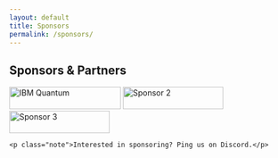 ```yaml
---
layout: default
title: Sponsors
permalink: /sponsors/
---
```


<main class="container">
  <section id="sponsors" class="card">
    <h2>Sponsors & Partners</h2>
    <div class="sponsor-strip" aria-label="Sponsor logos">
      <img src="{{ '/assets/IBM_Quantum_logo.png'| relative_url }}" alt="IBM Quantum" class="sponsor-logo" loading="lazy" width="200" height="40">
      <img src="{{ '/assets/sponsor2.png' | relative_url }}" alt="Sponsor 2" class="sponsor-logo" loading="lazy" width="180" height="40">
      <img src="{{ '/assets/sponsor3.png' | relative_url }}" alt="Sponsor 3" class="sponsor-logo" loading="lazy" width="180" height="40">
    </div>

    <p class="note">Interested in sponsoring? Ping us on Discord.</p>
  </section>
</main>
